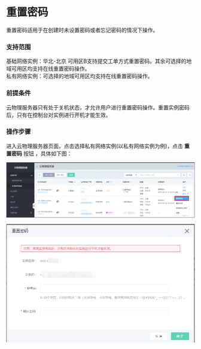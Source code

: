 # 重置密码

重置密码适用于在创建时未设置密码或者忘记密码的情况下操作。

### 支持范围
基础网络实例：华北-北京 可用区B支持提交工单方式重置密码。其余可选择的地域可用区均支持在线重置密码操作。<br/>
私有网络实例：可选择的地域可用区均支持在线重置密码操作。

### 前提条件
云物理服务器只有处于关机状态，才允许用户进行重置密码操作。重置实例密码后，只有在控制台对实例进行开机才能生效。

### 操作步骤
进入云物理服务器页面，点击选择私有网络实例(以私有网络实例为例)，点击 **重置密码** 按钮 ，具体如下图：<br/>

![重置密码操作按钮](../../Image/reset-password-list.png)

![重置密码弹框](../../Image/reset-password.png)

